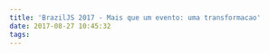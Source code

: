 ```yaml
---
title: 'BrazilJS 2017 - Mais que um evento: uma transformacao'
date: 2017-08-27 10:45:32
tags:
---
```

